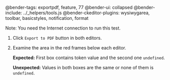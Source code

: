 @bender-tags: exportpdf, feature, 77
@bender-ui: collapsed
@bender-include: ../\_helpers/tools.js
@bender-ckeditor-plugins: wysiwygarea, toolbar, basicstyles, notification, format

Note: You need the Internet connection to run this test.

1. Click `Export to PDF` button in both editors.

1. Examine the area in the red frames below each editor.

   **Expected:** First box contains token value and the second one `undefined`.

   **Unexpected:** Values in both boxes are the same or none of them is `undefined`.
